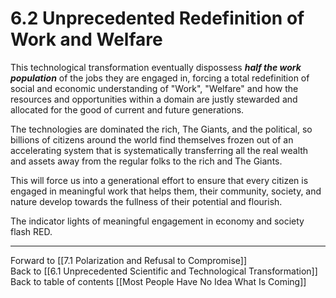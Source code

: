 # 6.2 Unprecedented Redefinition of Work and Welfare 

This technological transformation eventually dispossess ***half the work population*** of the jobs they are engaged in, forcing a total redefinition of social and economic understanding of "Work", "Welfare" and how the resources and opportunities within a domain are justly stewarded and allocated for the good of current and future generations. 

The technologies are dominated the rich, The Giants, and the political, so billions of citizens around the world find themselves frozen out of an accelerating system that is systematically transferring all the real wealth and assets away from the regular folks to the rich and The Giants. 

This will force us into a generational effort to ensure that every citizen is engaged in meaningful work that helps them, their community, society, and nature develop towards the fullness of their potential and flourish. 

The indicator lights of meaningful engagement in economy and society flash RED. 

___

Forward to [[7.1 Polarization and Refusal to Compromise]]  
Back to [[6.1 Unprecedented Scientific and Technological Transformation]]   
Back to table of contents [[Most People Have No Idea What Is Coming]]   

